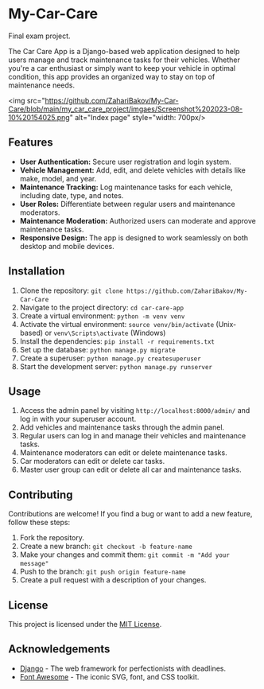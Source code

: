 # My-Car-Care
Final exam project.

The Car Care App is a Django-based web application designed to help users manage and track maintenance tasks for their vehicles. Whether you're a car enthusiast or simply want to keep your vehicle in optimal condition, this app provides an organized way to stay on top of maintenance needs.

<img src="https://github.com/ZahariBakov/My-Car-Care/blob/main/my_car_care_project/imgaes/Screenshot%202023-08-10%20154025.png" alt="Index page" style="width: 700px/>

## Features

- **User Authentication:** Secure user registration and login system.
- **Vehicle Management:** Add, edit, and delete vehicles with details like make, model, and year.
- **Maintenance Tracking:** Log maintenance tasks for each vehicle, including date, type, and notes.
- **User Roles:** Differentiate between regular users and maintenance moderators.
- **Maintenance Moderation:** Authorized users can moderate and approve maintenance tasks.
- **Responsive Design:** The app is designed to work seamlessly on both desktop and mobile devices.

## Installation

1. Clone the repository: `git clone https://github.com/ZahariBakov/My-Car-Care`
2. Navigate to the project directory: `cd car-care-app`
3. Create a virtual environment: `python -m venv venv`
4. Activate the virtual environment: `source venv/bin/activate` (Unix-based) or `venv\Scripts\activate` (Windows)
5. Install the dependencies: `pip install -r requirements.txt`
6. Set up the database: `python manage.py migrate`
7. Create a superuser: `python manage.py createsuperuser`
8. Start the development server: `python manage.py runserver`

## Usage

1. Access the admin panel by visiting `http://localhost:8000/admin/` and log in with your superuser account.
2. Add vehicles and maintenance tasks through the admin panel.
3. Regular users can log in and manage their vehicles and maintenance tasks.
4. Maintenance moderators can edit or delete maintenance tasks.
5. Car moderators can edit or delete car tasks.
6. Master user group can edit or delete all car and maintenance tasks.


## Contributing

Contributions are welcome! If you find a bug or want to add a new feature, follow these steps:

1. Fork the repository.
2. Create a new branch: `git checkout -b feature-name`
3. Make your changes and commit them: `git commit -m "Add your message"`
4. Push to the branch: `git push origin feature-name`
5. Create a pull request with a description of your changes.

## License

This project is licensed under the [MIT License](LICENSE).

## Acknowledgements

- [Django](https://www.djangoproject.com/) - The web framework for perfectionists with deadlines.
- [Font Awesome](https://fontawesome.com/) - The iconic SVG, font, and CSS toolkit.


